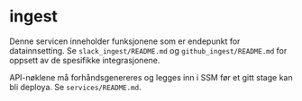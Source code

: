 # ingest

Denne servicen inneholder funksjonene som er endepunkt for datainnsetting.
Se `slack_ingest/README.md` og `github_ingest/README.md` for oppsett av de spesifikke
integrasjonene.

API-nøklene må forhåndsgenereres og legges inn i SSM før et gitt stage kan bli deploya.
Se `services/README.md`.
